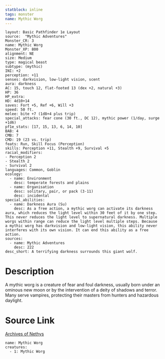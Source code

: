 ```yaml
---
statblock: inline
tags: monster
name: Mythic Worg
---
```

```statblock
layout: Basic Pathfinder 1e Layout
source:  "Mythic Adventures"
Monster_CR: 3
name: Mythic Worg
Monster_XP: 800
alignment: NE
size: Medium
type: magical beast
subtype: (mythic)
INI: +2
perception: +11
senses: darkvision, low-light vision, scent
aura: darkness
AC: 15, touch 12, flat-footed 13 (dex +2, natural +3)
HP: 36
HP_extra: 
HD: 4d10+14
saves: Fort +5, Ref +6, Will +3
speed: 50 ft.
melee: bite +7 (1d8+4 plus trip)
special_attacks: fear cone (30 ft., DC 12), mythic power (1/day, surge +1d6)
pf1e_stats: [17, 15, 13, 6, 14, 10]
BAB: 4
CMB: 7
CMD: 19 (23 vs. trip)
feats: Run, Skill Focus (Perception)
skills: Perception +11, Stealth +9, Survival +5
racial_modifiers:
- Perception 2
- Stealth 2
- Survival 2
languages: Common, Goblin
ecology:
  - name: Environment
    desc: temperate forests and plains
  - name: Organisation
    desc: solitary, pair, or pack (3-11)
    desc: incidental
special_abilities:
  - name: Darkness Aura (Su)
    desc: As a free action, a mythic worg can activate its darkness aura, which reduces the light level within 30 feet of it by one step. This never reduces the light level to supernatural darkness. Multiple worgs within range can reduce the light level multiple steps. Because a mythic worg has darkvision and low-light vision, this ability never interferes with its own vision. It can end this ability as a free action.
sources:
  - name: Mythic Adventures
    desc: 222
desc_short: A terrifying darkness surrounds this giant wolf.
```
# Description
A mythic worg is a creature of fear and foul darkness, usually born under an ominous new moon or by the intervention of a deity of shadows and terror. Many serve vampires, protecting their masters from hunters and hazardous daylight.
# Source Link
[Archives of Nethys](https://aonprd.com/MythicMonsterDisplay.aspx?ItemName=Worg)
```encounter-table
name: Mythic Worg
creatures:
  - 1: Mythic Worg
```
